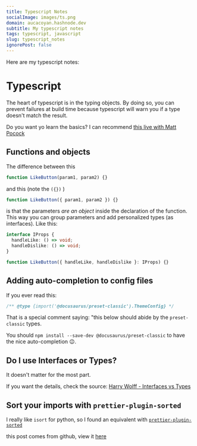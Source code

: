 ```yaml
---
title: Typescript Notes
socialImage: images/ts.png
domain: aucacoyan.hashnode.dev
subtitle: My typescript notes
tags: typescript, javascript
slug: typescript_notes
ignorePost: false
---
```


Here are my typescript notes:

# Typescript

The heart of typescript is in the typing objects. By doing so, you can prevent failures at build time because typescript will warn you if a type doesn't match the result.

Do you want yo learn the basics? I can recommend [this live with Matt Pocock](https://www.youtube.com/watch?v=p6dO9u0M7MQ)

## Functions and objects

The difference between this

```typescript
function LikeButton(param1, param2) {}
```

and this (note the `({})` )

```typescript
function LikeButton({ param1, param2 }) {}
```

is that the parameters _are an object_ inside the declaration of the function. This way you can group parameters and add personalized types (as interfaces). Like this:

```typescript
interface IProps {
  handleLike: () => void;
  handleDislike: () => void;
}

function LikeButton({ handleLike, handleDislike }: IProps) {}
```

## Adding auto-completion to config files

If you ever read this:

```typescript
/** @type {import('@docusaurus/preset-classic').ThemeConfig} */
```

That is a special comment saying: "this below should abide by the `preset-classic` types.

You should `npm install --save-dev @docusaurus/preset-classic` to have the nice auto-completion 😉.

## Do I use Interfaces or Types?

It doesn't matter for the most part.

If you want the details, check the source: [Harry Wolff - Interfaces vs Types](https://www.youtube.com/watch?v=crjIq7LEAYw)

## Sort your imports with `prettier-plugin-sorted`

I really like `isort` for python, so I found an equivalent with [`prettier-plugin-sorted`](https://github.com/ifiokjr/prettier-plugin-sorted)

this post comes from github, view it [here](https://github.com/AucaCoyan/blog/blob/main/typescript_notes.md)
